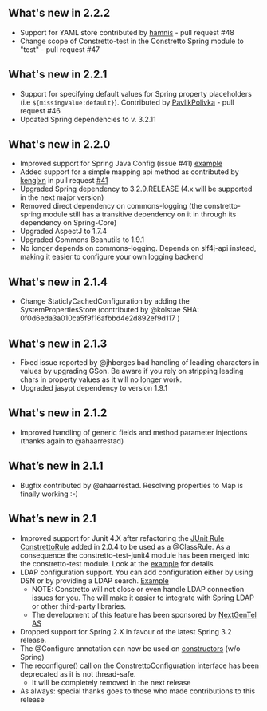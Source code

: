 ## What's new in 2.2.2
* Support for YAML store contributed by [hamnis](//github.com/hamnis) - pull request #48
* Change scope of Constretto-test in the Constretto Spring module to "test" - pull request #47

## What's new in 2.2.1
* Support for specifying default values for Spring property placeholders (i.e `${missingValue:default}`). Contributed by [PavlikPolivka](https://github.com/PavlikPolivka) - pull request #46
* Updated Spring dependencies to v. 3.2.11

## What's new in 2.2.0 
* Improved support for Spring Java Config (issue #41) [example](constretto-spring/src/test/java/org/constretto/spring/ConstrettoJavaConfigTest.java)
* Added support for a simple mapping api method as contributed by [kenglxn](https://github.com/kenglxn) in pull request [#41](https://github.com/constretto/constretto-core/pull/43) 
* Upgraded Spring dependency to 3.2.9.RELEASE (4.x will be supported in the next major version)
* Removed direct dependency on commons-logging (the constretto-spring module still has a transitive dependency on it in through its dependency on Spring-Core)
* Upgraded AspectJ to 1.7.4
* Upgraded Commons Beanutils to 1.9.1
* No longer depends on commons-logging. Depends on slf4j-api instead, making it easier to configure your own logging backend


## What's new in 2.1.4
* Change StaticlyCachedConfiguration by adding the SystemPropertiesStore (contributed by @kolstae SHA: 0f0d6eda3a010ca5f9f16afbbd4e2d892ef9d117 )

## What's new in 2.1.3
* Fixed issue reported by @jhberges bad handling of leading characters in values by upgrading GSon.
  Be aware if you rely on stripping leading chars in property values as it will no longer work.
* Upgraded jasypt dependency to version 1.9.1

## What's new in 2.1.2
* Improved handling of generic fields and method parameter injections (thanks again to @ahaarrestad)

## What’s new in 2.1.1
* Bugfix contributed by @ahaarrestad. Resolving properties to Map is finally working :-)

## What’s new in 2.1
* Improved support for Junit 4.X after refactoring the [JUnit Rule](https://github.com/junit-team/junit/wiki/Rules) [ConstrettoRule](constretto-test/src/main/java/org/constretto/test/ConstrettoRule.java) added in 2.0.4 to be used as a @ClassRule.
  As a consequence the constretto-test-junit4 module has been merged into the constretto-test module.
  Look at the [example](#using-the-constrettorule-in-a-junit-test) for details
* LDAP configuration support. You can add configuration either by using DSN or by providing a LDAP search. [Example](#using-the-ldapconfigurationstore)
    * NOTE: Constretto will not close or even handle LDAP connection issues for you. The will make it easier to integrate with Spring LDAP or other third-party libraries.
    * The development of this feature has been sponsored by <a href="http://www.nextgentel.no">NextGenTel AS</a>
* Dropped support for Spring 2.X in favour of the latest Spring 3.2 release.
* The @Configure annotation can now be used on [constructors](#constructor-injection) (w/o Spring)
* The reconfigure() call on the [ConstrettoConfiguration](constretto-api/src/main/java/org/constretto/ConstrettoConfiguration.java) interface has been deprecated as it is not thread-safe.
    * It will be completely removed in the next release 
* As always: special thanks goes to those who made contributions to this release
